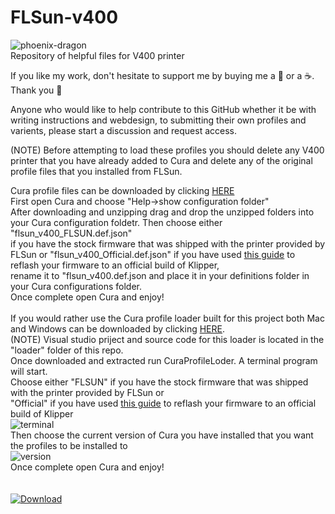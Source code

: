 # FLSun-v400
![phoenix-dragon](https://user-images.githubusercontent.com/120244371/213762474-e79f7d55-1285-479a-bb30-43ef9041dd15.jpg)
<br/>
<a>Repository of helpful files for V400 printer<a/>
<br/>

If you like my work, don't hesitate to support me by buying me a 🍺 or a ☕. Thank you 🙂

Anyone who would like to help contribute to this GitHub whether it be with writing instructions and webdesign, to submitting their own profiles and varients, please start a discussion and request access.

  (NOTE) Before attempting to load these profiles you should delete any V400 printer that you have already added to Cura and delete any of the original profile files
  that you installed from FLSun.
  
  Cura profile files can be downloaded by clicking <a href="https://github.com/phnxdrgn536/FLSun-v400/raw/main/cura%20Profile%20files.zip">HERE<a/><br/>
  First open Cura and choose "Help->show configuration folder"<br/>
  After downloading and unzipping drag and drop the unzipped folders into your Cura configuration foldetr. Then choose either "flsun_v400_FLSUN.def.json" <br/>
  if you have the stock firmware that was shipped with the printer provided by FLSun or "flsun_v400_Official.def.json" if you have used <a href="https://github.com/Guilouz/Klipper-Flsun-Speeder-Pad">this guide<a/> to reflash your firmware to an official build of Klipper, <br/>
  rename it to "flsun_v400.def.json and place it in your definitions folder in your Cura configurations folder.<br/>
  Once complete open Cura and enjoy!<br/>
  <br/>
  If you would rather use the Cura profile loader built for this project both Mac and Windows can be downloaded by clicking <a href="https://github.com/phnxdrgn536/FLSun-v400/raw/main/CuraProfileLoader-0.0.4.zip">HERE<a/>. <br/>
  (NOTE) Visual studio priject and source code for this loader is located in the "loader" folder of this repo.<br/>
  Once downloaded and extracted run CuraProfileLoder. A terminal program will start.<br/>
  Choose either "FLSUN" if you have the stock firmware that was shipped with the printer provided by FLSun or <br/>
  "Official" if you have used <a href="https://github.com/Guilouz/Klipper-Flsun-Speeder-Pad">this guide<a/> to reflash your firmware to an official build of Klipper<br/>
  ![terminal](https://user-images.githubusercontent.com/120244371/213608139-f380c7fc-117c-47f0-9735-22dd80f796a0.PNG)<br/>
  Then choose the current version of Cura you have installed that you want the profiles to be installed to<br/>
  ![version](https://user-images.githubusercontent.com/120244371/213608470-64c35b97-92f1-481c-8dea-d07a2d180e61.PNG)<br/>
  Once complete open Cura and enjoy!<br/>
  <br/>
  <br/>
  [ ![Download](https://viatesting.files.wordpress.com/2020/03/paypal-donate-button.png) ](https://www.paypal.me/phnxdrgn536)
<meta name="google-site-verification" content="eb2YYJj-4wQhYDYOwVVPqjZcSYBYNtfb4C_Jn26zf2U" />
